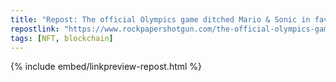 ```yaml
---
title: "Repost: The official Olympics game ditched Mario & Sonic in favour of mobile & PC - but it's also pushing NFTs | Rock Paper Shotgun"
repostlink: "https://www.rockpapershotgun.com/the-official-olympics-game-ditched-mario-sonic-in-favour-of-mobile-pc-but-its-also-pushing-nfts"
tags: [NFT, blockchain]
---
```


{% include embed/linkpreview-repost.html %}
